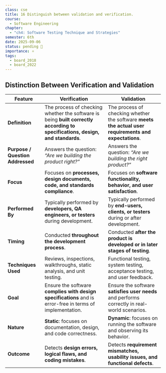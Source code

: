 ```yaml
---
class: cse
title: 16 Distinguish between validation and verification.
course:
  - Software Engineering
chapter:
  - "ch4: Software Testing Technique and Strategies"
semester: 6th
date: 2025-09-06
status: pending 🛑
importance: ⭐
tags:
  - board_2018
  - board_2022
---
```


## Distinction Between Verification and Validation

|Feature|Verification|Validation|
|---|---|---|
|**Definition**|The process of checking whether the software is being **built correctly according to specifications, design, and standards**.|The process of checking whether the software **meets the actual user requirements and expectations**.|
|**Purpose / Question Addressed**|Answers the question: _“Are we building the product right?”_|Answers the question: _“Are we building the right product?”_|
|**Focus**|Focuses on **processes, design documents, code, and standards compliance**.|Focuses on **software functionality, behavior, and user satisfaction**.|
|**Performed By**|Typically performed by **developers, QA engineers, or testers** during development.|Typically performed by **end-users, clients, or testers** during or after development.|
|**Timing**|Conducted **throughout the development process**.|Conducted **after the product is developed or in later stages of testing**.|
|**Techniques Used**|Reviews, inspections, walkthroughs, static analysis, and unit testing.|Functional testing, system testing, acceptance testing, and user feedback.|
|**Goal**|Ensure the software **complies with design specifications** and is error-free in terms of implementation.|Ensure the software **satisfies user needs** and performs correctly in real-world scenarios.|
|**Nature**|**Static**: focuses on documentation, design, and code correctness.|**Dynamic**: focuses on running the software and observing its behavior.|
|**Outcome**|Detects **design errors, logical flaws, and coding mistakes**.|Detects **requirement mismatches, usability issues, and functional defects**.|